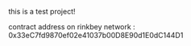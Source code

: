 this is a test project!

contract address on rinkbey network : 0x33eC7fd9870ef02e41037b00D8E90d1E0dC144D1
